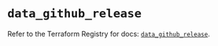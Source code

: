 # `data_github_release`

Refer to the Terraform Registry for docs: [`data_github_release`](https://registry.terraform.io/providers/integrations/github/6.7.1/docs/data-sources/release).
